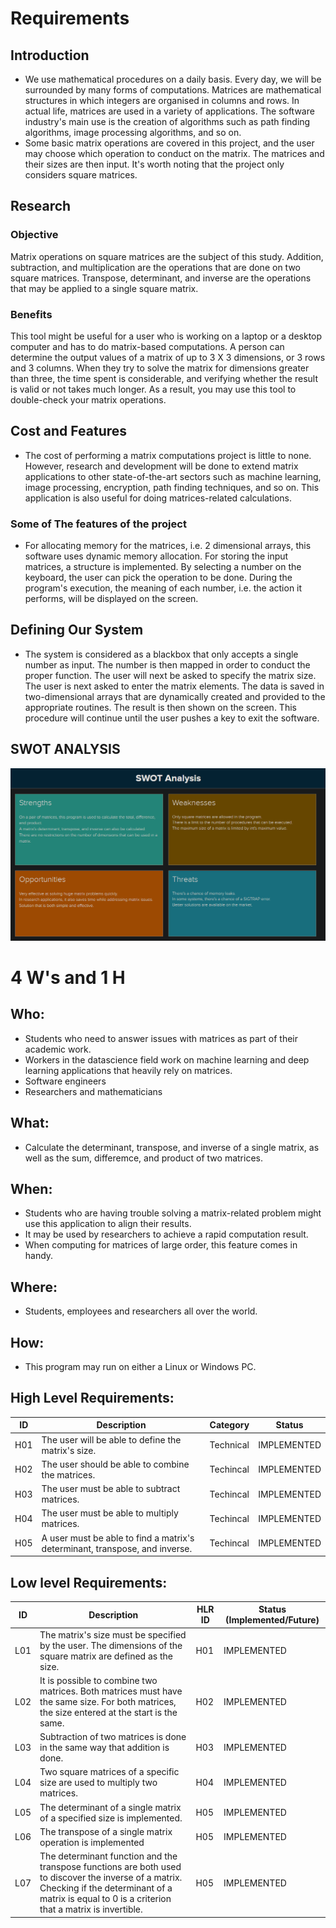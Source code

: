 # Requirements
## Introduction
  * We use mathematical procedures on a daily basis. Every day, we will be surrounded by many forms of computations. Matrices are mathematical structures in which integers are organised in columns and rows. In actual life, matrices are used in a variety of applications. The software industry's main use is the creation of algorithms such as path finding algorithms, image processing algorithms, and so on.
  * Some basic matrix operations are covered in this project, and the user may choose which operation to conduct on the matrix. The matrices and their sizes are then input. It's worth noting that the project only considers square matrices.

## Research

### Objective
Matrix operations on square matrices are the subject of this study. Addition, subtraction, and multiplication are the operations that are done on two square matrices. Transpose, determinant, and inverse are the operations that may be applied to a single square matrix.

### Benefits

This tool might be useful for a user who is working on a laptop or a desktop computer and has to do matrix-based computations. A person can determine the output values of a matrix of up to 3 X 3 dimensions, or 3 rows and 3 columns. When they try to solve the matrix for dimensions greater than three, the time spent is considerable, and verifying whether the result is valid or not takes much longer. As a result, you may use this tool to double-check your matrix operations.


## Cost and Features

 * The cost of performing a matrix computations project is little to none. However, research and development will be done to extend matrix applications to other state-of-the-art sectors such as machine learning, image processing, encryption, path finding techniques, and so on. This application is also useful for doing matrices-related calculations.
 
 ### Some of The features of the project

 * For allocating memory for the matrices, i.e. 2 dimensional arrays, this software uses dynamic memory allocation. For storing the input matrices, a structure is implemented. By selecting a number on the keyboard, the user can pick the operation to be done. During the program's execution, the meaning of each number, i.e. the action it performs, will be displayed on the screen.


## Defining Our System
* The system is considered as a blackbox that only accepts a single number as input. The number is then mapped in order to conduct the proper function. The user will next be asked to specify the matrix size. The user is next asked to enter the matrix elements. The data is saved in two-dimensional arrays that are dynamically created and provided to the appropriate routines. The result is then shown on the screen. This procedure will continue until the user pushes a key to exit the software.

## SWOT ANALYSIS

![SWOT-Sample](https://github.com/snehal0203/M1_MatrixCalculator/blob/main/1_Requirements/SWOT.jpg)

# 4 W's and 1 H

## Who:
 * Students who need to answer issues with matrices as part of their academic work.
 * Workers in the datascience field work on machine learning and deep learning applications that heavily rely on matrices.
 * Software engineers
 * Researchers and mathematicians

## What:
 * Calculate the determinant, transpose, and inverse of a single matrix, as well as the sum, differemce, and product of two matrices.


## When:
 * Students who are having trouble solving a matrix-related problem might use this application to align their results.
 * It may be used by researchers to achieve a rapid computation result.
 * When computing for matrices of large order, this feature comes in handy.

## Where:
 * Students, employees and researchers all over the world.

## How:
 * This program may run on either a Linux or Windows PC.

## High Level Requirements: 
| ID | Description | Category | Status | 
| ----- | ----- | ------- | ---------|
| H01 | The user will be able to define the matrix's size. |Technical| IMPLEMENTED |
| H02 | The user should be able to combine the matrices. | Techincal | IMPLEMENTED | 
| H03 | The user must be able to subtract matrices. | Techincal |  IMPLEMENTED  |
| H04 | The user must be able to multiply matrices. | Techincal |  IMPLEMENTED  |
| H05 | A user must be able to find a matrix's determinant, transpose, and inverse. | Techincal |  IMPLEMENTED  |
##  Low level Requirements:
 
| ID | Description | HLR ID | Status (Implemented/Future) |
| ------ | --------- | ------ | ----- |
| L01 | The matrix's size must be specified by the user. The dimensions of the square matrix are defined as the size. | H01 |  IMPLEMENTED  |
| L02 | It is possible to combine two matrices. Both matrices must have the same size. For both matrices, the size entered at the start is the same. | H02 |  IMPLEMENTED |
| L03 | Subtraction of two matrices is done in the same way that addition is done.| H03 | IMPLEMENTED |
| L04 | Two square matrices of a specific size are used to multiply two matrices. | H04 |  IMPLEMENTED  |
| L05 | The determinant of a single matrix of a specified size is implemented. | H05 |  IMPLEMENTED  |
| L06 | The transpose of a single matrix operation is implemented | H05 |  IMPLEMENTED  |
| L07 | The determinant function and the transpose functions are both used to discover the inverse of a matrix. Checking if the determinant of a matrix is equal to 0 is a criterion that a matrix is invertible. | H05 |  IMPLEMENTED  |
